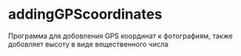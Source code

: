 # addingGPScoordinates
Программа для добовления GPS координат к фотографиям, также добовляет высоту в виде вещественного числа
